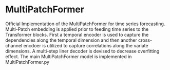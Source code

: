 # MultiPatchFormer
Official Implementation of the MultiPatchFormer for time series forecasting.
Multi-Patch embedding is applied prior to feeding time series to the Transformer blocks. First a temporal encoder is used to capture the dependencies along the temporal dimension and then another cross-channel encdoer is utilized to capture correlations along the variate dimensions. A multi-step liner decoder is devised to decrease overfitting effect.
The main MultiPatchFormer model is implemented in MultiPatchFormer.py
